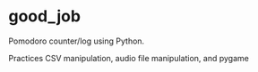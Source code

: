 # good_job
Pomodoro counter/log using Python.

Practices CSV manipulation, audio file manipulation, and pygame

